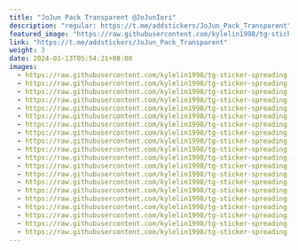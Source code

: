 ```yaml
---
title: "JoJun Pack Transparent @JoJunIori"
description: "regular: https://t.me/addstickers/JoJun_Pack_Transparent"
featured_image: "https://raw.githubusercontent.com/kylelin1998/tg-sticker-spreading-worldwide-images/main/img/0457dc00-8898-4cc8-8720-467309823cf8.jpg"
link: "https://t.me/addstickers/JoJun_Pack_Transparent"
weight: 3
date: 2024-01-13T05:54:21+08:00
images:
  - https://raw.githubusercontent.com/kylelin1998/tg-sticker-spreading-worldwide-images/main/img/0457dc00-8898-4cc8-8720-467309823cf8.jpg
  - https://raw.githubusercontent.com/kylelin1998/tg-sticker-spreading-worldwide-images/main/img/636282b9-4736-4b27-bb06-ff9a67a92b65.jpg
  - https://raw.githubusercontent.com/kylelin1998/tg-sticker-spreading-worldwide-images/main/img/8912f375-485f-4302-bfb8-e667fe35e6a1.jpg
  - https://raw.githubusercontent.com/kylelin1998/tg-sticker-spreading-worldwide-images/main/img/5e08bb25-33e9-4002-b734-67dc539ec766.jpg
  - https://raw.githubusercontent.com/kylelin1998/tg-sticker-spreading-worldwide-images/main/img/a6fb1f4c-2db2-4b22-b30f-dfc99a51d4cf.jpg
  - https://raw.githubusercontent.com/kylelin1998/tg-sticker-spreading-worldwide-images/main/img/c94970a2-8b27-4caf-a822-6590a0d62065.jpg
  - https://raw.githubusercontent.com/kylelin1998/tg-sticker-spreading-worldwide-images/main/img/681d0366-b280-42ab-a247-1ab6e2c8aa1d.jpg
  - https://raw.githubusercontent.com/kylelin1998/tg-sticker-spreading-worldwide-images/main/img/75df9b96-f998-49a9-a4d2-36b41cf50fbb.jpg
  - https://raw.githubusercontent.com/kylelin1998/tg-sticker-spreading-worldwide-images/main/img/3ca82016-2a25-46ab-b2e6-a18c79c79427.jpg
  - https://raw.githubusercontent.com/kylelin1998/tg-sticker-spreading-worldwide-images/main/img/f40de812-4c97-4cb5-88b2-d04a8dbfd6ef.jpg
  - https://raw.githubusercontent.com/kylelin1998/tg-sticker-spreading-worldwide-images/main/img/6c3cd4b1-93ce-455d-9c02-2d707692635a.jpg
  - https://raw.githubusercontent.com/kylelin1998/tg-sticker-spreading-worldwide-images/main/img/ca449a4e-53bd-416d-8b5c-17b6d9e244ea.jpg
  - https://raw.githubusercontent.com/kylelin1998/tg-sticker-spreading-worldwide-images/main/img/7845e69a-f97a-4945-8929-3e9442a57de9.jpg
  - https://raw.githubusercontent.com/kylelin1998/tg-sticker-spreading-worldwide-images/main/img/97bfced4-a6fb-4dfd-9f1f-1216653966f4.jpg
  - https://raw.githubusercontent.com/kylelin1998/tg-sticker-spreading-worldwide-images/main/img/4a516dd0-bcd3-4588-8243-6c215dd5790b.jpg
  - https://raw.githubusercontent.com/kylelin1998/tg-sticker-spreading-worldwide-images/main/img/a18c33d1-de24-4491-be26-b233231a684b.jpg
  - https://raw.githubusercontent.com/kylelin1998/tg-sticker-spreading-worldwide-images/main/img/16e5a484-9e89-43f5-81e5-4d13081756a1.jpg
  - https://raw.githubusercontent.com/kylelin1998/tg-sticker-spreading-worldwide-images/main/img/1019ffb8-691c-4d1a-beae-4631c405d985.jpg
  - https://raw.githubusercontent.com/kylelin1998/tg-sticker-spreading-worldwide-images/main/img/e04330bf-a401-4a1d-80d8-39b6d8e38568.jpg
  - https://raw.githubusercontent.com/kylelin1998/tg-sticker-spreading-worldwide-images/main/img/182bd237-738e-48e8-a6ca-db9e3fb9ce34.jpg
---
```

